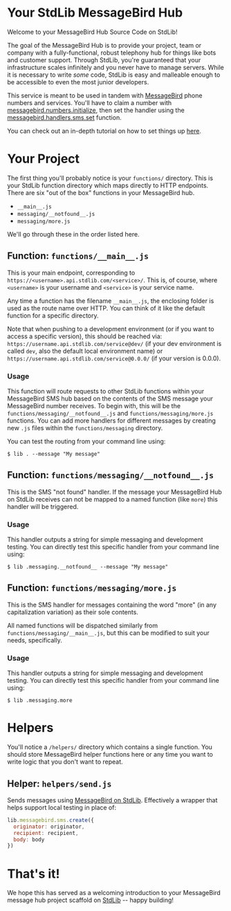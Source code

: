 # Your StdLib MessageBird Hub

Welcome to your MessageBird Hub Source Code on StdLib!

The goal of the MessageBird Hub is to provide your project, team or company
with a fully-functional, robust telephony hub for things like bots and
customer support. Through StdLib, you're guaranteed that your infrastructure
scales infinitely and you never have to manage servers. While it is necessary
to write *some* code, StdLib is easy and malleable enough to be accessible
to even the most junior developers.

This service is meant to be used in tandem with [MessageBird](https://stdlib.com/@messagebird) phone numbers and services. You'll have to claim a number with [messagebird.numbers.initialize](https://stdlib.com/@messagebird/lib/numbers), then set the handler using the [messagebird.handlers.sms.set](https://stdlib.com/@messagebird/lib/handlers) function.

You can check out an in-depth tutorial on how to set things up [here](https://medium.com/@jacoblee93/build-a-serverless-sms-hub-in-under-7-minutes-with-node-js-stdlib-and-messagebird-7d2d41ecaea6).

# Your Project

The first thing you'll probably notice is your `functions/` directory. This is
your StdLib function directory which maps directly to HTTP endpoints. There are
six "out of the box" functions in your MessageBird hub.

- `__main__.js`
- `messaging/__notfound__.js`
- `messaging/more.js`

We'll go through these in the order listed here.

## Function: `functions/__main__.js`

This is your main endpoint, corresponding to `https://<username>.api.stdlib.com/<service>/`.
This is, of course, where `<username>` is your username and `<service>` is your service
name.

Any time a function has the filename `__main__.js`, the enclosing folder is
used as the route name over HTTP. You can think of it like the default function
for a specific directory.

Note that when pushing to a development environment (or if you want to access
  a specific version), this should be reached via:
  `https://username.api.stdlib.com/service@dev/` (if your dev environment is called
  `dev`, also the default local environment name) or
  `https://username.api.stdlib.com/service@0.0.0/` (if your version is 0.0.0).

### Usage

This function will route requests to other StdLib functions within your MessageBird
SMS hub based on the contents of the SMS message your MessageBird number receives.
To begin with, this will be the `functions/messaging/__notfound__.js` and
`functions/messaging/more.js` functions. You can add more handlers for different
messages by creating new `.js` files within the `functions/messaging` directory.

You can test the routing from your command line using:

```shell
$ lib . --message "My message"
```

## Function: `functions/messaging/__notfound__.js`

This is the SMS "not found" handler. If the message your MessageBird Hub on StdLib receives
can not be mapped to a named function (like `more`) this handler
will be triggered.

### Usage

This handler outputs a string for simple messaging and development testing.
You can directly test this specific handler from your command line using:

```shell
$ lib .messaging.__notfound__ --message "My message"
```

## Function: `functions/messaging/more.js`

This is the SMS handler for messages containing the word "more" (in any
  capitalization variation) as their sole contents.

All named functions will be dispatched similarly from `functions/messaging/__main__.js`,
but this can be modified to suit your needs, specifically.

### Usage

This handler outputs a string for simple messaging and development testing.
You can directly test this specific handler from your command line using:

```shell
$ lib .messaging.more
```

# Helpers

You'll notice a `/helpers/` directory which contains a single function.
You should store MessageBird helper functions here
or any time you want to write logic that you don't want to repeat.

## Helper: `helpers/send.js`

Sends messages using [MessageBird on StdLib](https://stdlib.com/@messagebird/src/sms).
Effectively a wrapper that helps support local testing in place of:

```javascript
lib.messagebird.sms.create({
  originator: originator,
  recipient: recipient,
  body: body
})
```

# That's it!

We hope this has served as a welcoming introduction to your
MessageBird message hub project scaffold on [StdLib](https://stdlib.com) -- happy building!
